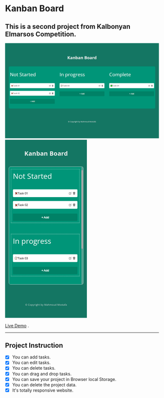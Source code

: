 # Kanban Board

## This is a second project from Kalbonyan Elmarsos Competition.

![alt text](https://github.com/MahmoudMostafa11199/Kanban-Board/blob/main/assets/kanban--board--desktop.png)
![alt text](https://github.com/MahmoudMostafa11199/Kanban-Board/blob/main/assets/kanban--board--phone.png)

<!-- ![mobile-Preview1]()

![mobile-live-Preview]() -->

[Live Demo](https://mahmoudmostafa11199.github.io/Kanban-Board/) .

---

## Project Instruction

- [x] You can add tasks.
- [x] You can edit tasks.
- [x] You can delete tasks.
- [x] You can drag and drop tasks.
- [x] You can save your project in Browser local Storage.
- [x] You can delete the project data.
- [x] It's totally responsive website.
